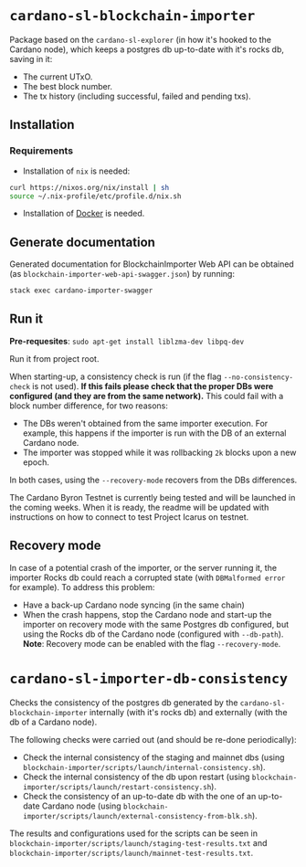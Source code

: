 # `cardano-sl-blockchain-importer`

Package based on the `cardano-sl-explorer` (in how it's hooked to the Cardano node), which keeps a postgres db up-to-date with it's rocks db, saving in it:
- The current UTxO.
- The best block number.
- The tx history (including successful, failed and pending txs).

## Installation

### Requirements

- Installation of `nix` is needed:

```bash
curl https://nixos.org/nix/install | sh
source ~/.nix-profile/etc/profile.d/nix.sh
```

- Installation of [Docker](https://hub.docker.com/_/postgres/) is needed.

## Generate documentation

Generated documentation for BlockchainImporter Web API can be obtained (as `blockchain-importer-web-api-swagger.json`) by running:
```bash
stack exec cardano-importer-swagger
```

## Run it

**Pre-requesites**: `sudo apt-get install liblzma-dev libpq-dev`

Run it from project root.

When starting-up, a consistency check is run (if the flag `--no-consistency-check` is not used). **If this fails please check that the proper DBs were configured (and they are from the same network).** This could fail with a block number difference, for two reasons:
- The DBs weren't obtained from the same importer execution. For example, this happens if the importer is run with the DB of an external Cardano node.
- The importer was stopped while it was rollbacking `2k` blocks upon a new epoch.

In both cases, using the `--recovery-mode` recovers from the DBs differences.

The Cardano Byron Testnet is currently being tested and will be launched in the coming weeks.  When it is ready, the readme will be updated with instructions on how to connect to test Project Icarus on testnet.

## Recovery mode

In case of a potential crash of the importer, or the server running it, the importer Rocks db could reach a corrupted state (with `DBMalformed error` for example). To address this problem:
- Have a back-up Cardano node syncing (in the same chain)
- When the crash happens, stop the Cardano node and start-up the importer on recovery mode with the same Postgres db configured, but using the Rocks db of the Cardano node (configured with `--db-path`).
**Note**: Recovery mode can be enabled with the flag `--recovery-mode`.


# `cardano-sl-importer-db-consistency`

Checks the consistency of the postgres db generated by the `cardano-sl-blockchain-importer` internally (with it's rocks db) and externally (with the db of a Cardano node).

The following checks were carried out (and should be re-done periodically):
- Check the internal consistency of the staging and mainnet dbs (using `blockchain-importer/scripts/launch/internal-consistency.sh`).
- Check the internal consistency of the db upon restart (using `blockchain-importer/scripts/launch/restart-consistency.sh`).
- Check the consistency of an up-to-date db with the one of an up-to-date Cardano node (using `blockchain-importer/scripts/launch/external-consistency-from-blk.sh`).

The results and configurations used for the scripts can be seen in `blockchain-importer/scripts/launch/staging-test-results.txt` and `blockchain-importer/scripts/launch/mainnet-test-results.txt`.
